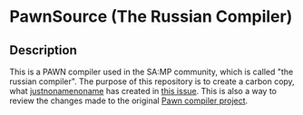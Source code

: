 # PawnSource (The Russian Compiler)

## Description
This is a PAWN compiler used in the SA:MP community, which is called "the russian compiler".
The purpose of this repository is to create a carbon copy, what [justnonamenoname](https://github.com/justnonamenoname) has created in [this issue](https://github.com/Zeex/pawn/issues/147).
This is also a way to review the changes made to the original [Pawn compiler project](https://github.com/compuphase/pawn).
